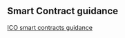 ## Smart Contract guidance

[ICO smart contracts guidance](https://ico.readthedocs.io/en/latest/interact.html)
